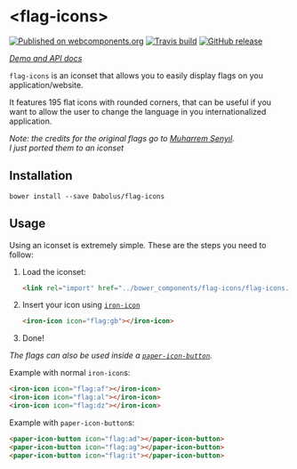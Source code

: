 # &lt;flag-icons&gt;
[![Published on webcomponents.org](https://img.shields.io/badge/webcomponents.org-unpublished-lightgrey.svg)](https://www.webcomponents.org/element/Dabolus/flag-icons)
[![Travis build](https://img.shields.io/travis/Dabolus/flag-icons.svg)](https://travis-ci.org/Dabolus/flag-icons)
[![GitHub release](https://img.shields.io/github/release/Dabolus/flag-icons/all.svg)](https://github.com/Dabolus/flag-icons)

_[Demo and API docs](https://www.webcomponents.org/element/Dabolus/flag-icons)_

`flag-icons` is an iconset that allows you to easily display flags
on you application/website.

It features 195 flat icons with rounded corners, that can be useful if you want to allow the user to change the language in you internationalized application.

_Note: the credits for the original flags go to [Muharrem Şenyıl](https://freebiesbug.com/psd-freebies/100-flat-flag-psd-icons/).<br>
I just ported them to an iconset_

## Installation
```
bower install --save Dabolus/flag-icons
```

## Usage
Using an iconset is extremely simple. These are the steps you need to follow:

1. Load the iconset:
   ```html
   <link rel="import" href="../bower_components/flag-icons/flag-icons.html">
   ```
2. Insert your icon using [`iron-icon`](https://www.webcomponents.org/element/PolymerElements/iron-icon)
   ```html
   <iron-icon icon="flag:gb"></iron-icon>
   ```
3. Done!

_The flags can also be used inside a [`paper-icon-button`](https://www.webcomponents.org/element/PolymerElements/paper-icon-button)._

Example with normal `iron-icon`s:
<!---
```html
<custom-element-demo>
  <template>
    <script src="../webcomponentsjs/webcomponents-lite.js"></script>
    <link rel="import" href="flag-icons.html">
    <link rel="import" href="../iron-icon/iron-icon.html">
    <next-code-block></next-code-block>
  </template>
</custom-element-demo>
```
-->
```html
<iron-icon icon="flag:af"></iron-icon>
<iron-icon icon="flag:al"></iron-icon>
<iron-icon icon="flag:dz"></iron-icon>
```

Example with `paper-icon-button`s:
<!---
```html
<custom-element-demo>
  <template>
    <script src="../webcomponentsjs/webcomponents-lite.js"></script>
    <link rel="import" href="flag-icons.html">
    <link rel="import" href="../iron-icon/iron-icon.html">
    <link rel="import" href="../paper-icon-button/paper-icon-button.html">
    <next-code-block></next-code-block>
  </template>
</custom-element-demo>
```
-->
```html
<paper-icon-button icon="flag:ad"></paper-icon-button>
<paper-icon-button icon="flag:ag"></paper-icon-button>
<paper-icon-button icon="flag:it"></paper-icon-button>
```
